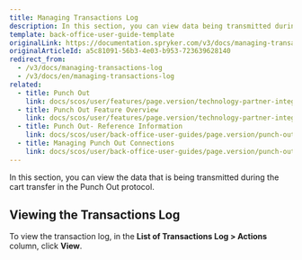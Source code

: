 ```yaml
---
title: Managing Transactions Log
description: In this section, you can view data being transmitted during the cart transfer in the Punch out protocol.
template: back-office-user-guide-template
originalLink: https://documentation.spryker.com/v3/docs/managing-transactions-log
originalArticleId: a5c81091-56b3-4e03-b953-723639628140
redirect_from:
  - /v3/docs/managing-transactions-log
  - /v3/docs/en/managing-transactions-log
related:
  - title: Punch Out
    link: docs/scos/user/features/page.version/technology-partner-integrations/punch-out/punch-out.html
  - title: Punch Out Feature Overview
    link: docs/scos/user/features/page.version/technology-partner-integrations/punch-out/punch-out-feature-overview.html
  - title: Punch Out- Reference Information
    link: docs/scos/user/back-office-user-guides/page.version/punch-out/references/punch-out-reference-information.html
  - title: Managing Punch Out Connections
    link: docs/scos/user/back-office-user-guides/page.version/punch-out/managing-punch-out-connections.html
---
```


In this section, you can view the data that is being transmitted during the cart transfer in the Punch Out protocol.

## Viewing the Transactions Log
To view the transaction log, in the **List of Transactions Log > Actions** column, click **View**.

<!-- Last review date: Sep 2, 2019 by Oksana Karasyova  -->
